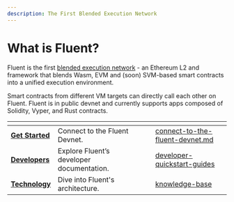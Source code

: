 ```yaml
---
description: The First Blended Execution Network
---
```


# What is Fluent?

Fluent is the first [blended execution network](https://mirror.xyz/fluentlabs.eth/8IelEprNblwr1HENCzbp9WFEc7FieEapD5SAiBNUBGA) - an Ethereum L2 and framework that blends Wasm, EVM and (soon) SVM-based smart contracts into a unified execution environment.

Smart contracts from different VM targets can directly call each other on Fluent. Fluent is in public devnet and currently supports apps composed of Solidity, Vyper, and Rust contracts.

<table data-view="cards"><thead><tr><th></th><th></th><th></th><th data-hidden data-card-target data-type="content-ref"></th></tr></thead><tbody><tr>
<td><a href="developer-preview/connect-to-the-fluent-devnet.md">
<strong>Get Started</strong></a></td>
  <td>Connect to the Fluent Devnet.</td><td></td>
  <td><a href="developer-preview/connect-to-the-fluent-devnet.md">connect-to-the-fluent-devnet.md</a></td></tr>
  <tr><td><a href="broken-reference">
<strong>Developers</strong></a></td>
  <td>Explore Fluent’s developer documentation.</td><td></td>
  <td><a href="developer-guides/developer-quickstart-guides">developer-quickstart-guides</a></td></tr>
  <td><a href="broken-reference">
<strong>Technology</strong>
  </a></td><td>Dive into Fluent's architecture.</td><td></td>
  <td><a href="knowledge-base">knowledge-base</a></td></tr>
</table>